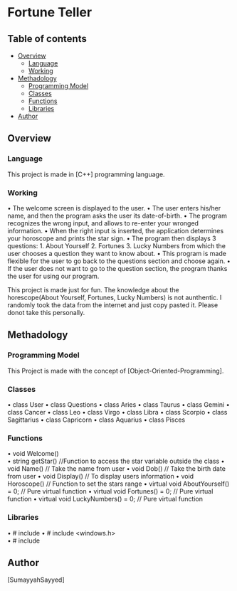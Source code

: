# Fortune Teller

## Table of contents

- [Overview](#overview)
  - [Language](#language)
  - [Working](#working)
- [Methadology](#methadology)
  - [Programming Model](#programming-model)
  - [Classes](#classes)
  - [Functions](#functions)
  - [Libraries](#libraries)
- [Author](#author)

## Overview

### Language

This project is made in [C++] programming language.

### Working

•	The welcome screen is displayed to the user.
•	The user enters his/her name, and then the program asks the user its date-of-birth.
•	The program recognizes the wrong input, and allows to re-enter your wronged information.
•	When the right input is inserted, the application determines your horoscope and prints the star sign.
•	The program then displays 3 questions:
        1. About Yourself
        2. Fortunes
        3. Lucky Numbers 
    from which the user chooses a question they want to know about.
•	This program is made flexible for the user to go back to the questions section and choose again.
•	If the user does not want to go to the question section, the program thanks the user for using our program.

This project is made just for fun. The knowledge about the horescope(About Yourself, Fortunes, Lucky Numbers) is not aunthentic. I randomly took the data from the internet and just copy pasted it. Please donot take this personally.

## Methadology

### Programming Model

This Project is made with the concept of [Object-Oriented-Programming].

### Classes

•    class User
•    class Questions
•    class Aries
•    class Taurus
•    class Gemini
•    class Cancer
•    class Leo
•    class Virgo
•    class Libra
•    class Scorpio
•    class Sagittarius
•    class Capricorn
•    class Aquarius
•    class Pisces

### Functions

•    void Welcome()  
•    string getStar()    //Function to access the star variable outside the class
•    void Name()         // Take the name from user
•    void Dob()          // Take the birth date from user
•    void Display()      // To display users information
•    void Horoscope()        // Function to set the stars range
•    virtual void AboutYourself() = 0;       // Pure virtual function
•    virtual void Fortunes() = 0;            // Pure virtual function
•    virtual void LuckyNumbers() = 0;        // Pure virtual function


### Libraries

•	# include <iostream>
•	# include <windows.h>   
•	# include <string>	

## Author

[SumayyahSayyed]
